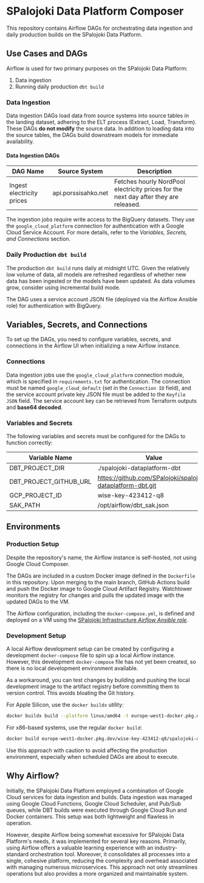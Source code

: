 # SPalojoki Data Platform Composer

This repository contains Airflow DAGs for orchestrating data ingestion and daily production builds on the SPalojoki Data Platform.

## Use Cases and DAGs

Airflow is used for two primary purposes on the SPalojoki Data Platform:

1. Data ingestion
2. Running daily production `dbt build`

### Data Ingestion

Data ingestion DAGs load data from source systems into source tables in the landing dataset, adhering to the ELT process (Extract, Load, Transform). These DAGs **do not modify** the source data. In addition to loading data into the source tables, the DAGs build downstream models for immediate availability.

#### Data Ingestion DAGs

| DAG Name                 | Source System        | Description                                                                           |
|--------------------------|----------------------|---------------------------------------------------------------------------------------|
| Ingest electricity prices| api.porssisahko.net  | Fetches hourly NordPool electricity prices for the next day after they are released.  |

The ingestion jobs require write access to the BigQuery datasets. They use the `google_cloud_platform` connection for authentication with a Google Cloud Service Account. For more details, refer to the *Variables, Secrets, and Connections* section.

### Daily Production `dbt build`

The production `dbt build` runs daily at midnight UTC. Given the relatively low volume of data, all models are refreshed regardless of whether new data has been ingested or the models have been updated. As data volumes grow, consider using incremental build mode.

The DAG uses a service account JSON file (deployed via the Airflow Ansible role) for authentication with BigQuery.

## Variables, Secrets, and Connections

To set up the DAGs, you need to configure variables, secrets, and connections in the Airflow UI when initializing a new Airflow instance.

### Connections

Data ingestion jobs use the `google_cloud_platform` connection module, which is specified in `requirements.txt` for authentication. The connection must be named `google_cloud_default` (set in the `Connection ID` field), and the service account private key JSON file must be added to the `Keyfile JSON` field. The service account key can be retrieved from Terraform outputs and **base64 decoded**.

### Variables and Secrets

The following variables and secrets must be configured for the DAGs to function correctly:

| Variable Name           | Value                                                      |
|-------------------------|------------------------------------------------------------|
| DBT_PROJECT_DIR         | ./spalojoki-dataplatform-dbt                               |
| DBT_PROJECT_GITHUB_URL  | https://github.com/SPalojoki/spalojoki-dataplatform-dbt.git|
| GCP_PROJECT_ID          | wise-key-423412-q8                                         |
| SAK_PATH                | /opt/airflow/dbt_sak.json                                  |

## Environments

### Production Setup

Despite the repository's name, the Airflow instance is self-hosted, not using Google Cloud Composer.

The DAGs are included in a custom Docker image defined in the `Dockerfile` in this repository. Upon merging to the main branch, GitHub Actions build and push the Docker image to Google Cloud Artifact Registry. Watchtower monitors the registry for changes and pulls the updated image with the updated DAGs to the VM.

The Airflow configuration, including the `docker-compose.yml`, is defined and deployed on a VM using the [SPalojoki Infrastructure *Airflow Ansible role*](https://github.com/SPalojoki/spalojoki-infrastructure/tree/main/ansible).

### Development Setup

A local Airflow development setup can be created by configuring a development `docker-compose` file to spin up a local Airflow instance. However, this development `docker-compose` file has not yet been created, so there is no local development environment available.

As a workaround, you can test changes by building and pushing the local development image to the artifact registry before committing them to version control. This avoids bloating the Git history.

For Apple Silicon, use the `docker buildx` utility:

```sh
docker buildx build --platform linux/amd64 -t europe-west1-docker.pkg.dev/wise-key-423412-q8/spalojoki-artifact-registry/spalojoki-dataplatform-composer --push .
```

For x86-based systems, use the regular `docker build`:

```sh
docker build europe-west1-docker.pkg.dev/wise-key-423412-q8/spalojoki-artifact-registry/spalojoki-dataplatform-composer --push .
```

Use this approach with caution to avoid affecting the production environment, especially when scheduled DAGs are about to execute.

## Why Airflow?

Initially, the SPalojoki Data Platform employed a combination of Google Cloud services for data ingestion and builds. Data ingestion was managed using Google Cloud Functions, Google Cloud Scheduler, and Pub/Sub queues, while DBT builds were executed through Google Cloud Run and Docker containers. This setup was both lightweight and flawless in operation.

However, despite Airflow being somewhat excessive for SPalojoki Data Platform's needs, it was implemented for several key reasons. Primarily, using Airflow offers a valuable learning experience with an industry-standard orchestration tool. Moreover, it consolidates all processes into a single, cohesive platform, reducing the complexity and overhead associated with managing numerous microservices. This approach not only streamlines operations but also provides a more organized and maintainable system.